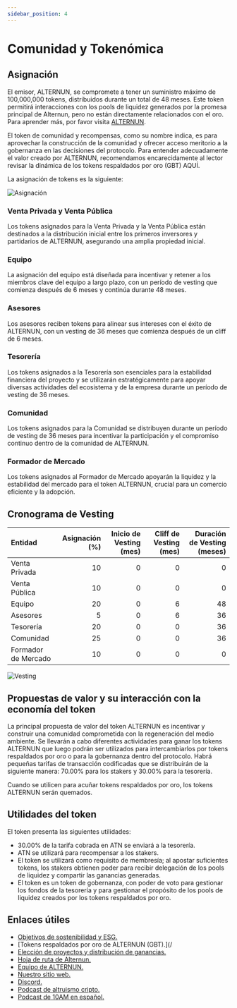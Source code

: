 ```yaml
---
sidebar_position: 4
---
```


# Comunidad y Tokenómica

## Asignación 

El emisor, ALTERNUN, se compromete a tener un suministro máximo de 100,000,000 tokens, distribuidos durante un total de 48 meses. Este token permitirá interacciones con los pools de liquidez generados por la promesa principal de Alternun, pero no están directamente relacionados con el oro. Para aprender más, por favor visita [ALTERNUN](https://linktr.ee/Alternun).

El token de comunidad y recompensas, como su nombre indica, es para aprovechar la construcción de la comunidad y ofrecer acceso meritorio a la gobernanza en las decisiones del protocolo. Para entender adecuadamente el valor creado por ALTERNUN, recomendamos encarecidamente al lector revisar la dinámica de los tokens respaldados por oro (GBT) AQUÍ. 

La asignación de tokens es la siguiente:

![Asignación](https://i.postimg.cc/D03tDsRB/allocation.png)

### Venta Privada y Venta Pública
Los tokens asignados para la Venta Privada y la Venta Pública están destinados a la distribución inicial entre los primeros inversores y partidarios de ALTERNUN, asegurando una amplia propiedad inicial.

### Equipo
La asignación del equipo está diseñada para incentivar y retener a los miembros clave del equipo a largo plazo, con un período de vesting que comienza después de 6 meses y continúa durante 48 meses.

### Asesores
Los asesores reciben tokens para alinear sus intereses con el éxito de ALTERNUN, con un vesting de 36 meses que comienza después de un cliff de 6 meses.

### Tesorería
Los tokens asignados a la Tesorería son esenciales para la estabilidad financiera del proyecto y se utilizarán estratégicamente para apoyar diversas actividades del ecosistema y de la empresa durante un período de vesting de 36 meses.

### Comunidad
Los tokens asignados para la Comunidad se distribuyen durante un período de vesting de 36 meses para incentivar la participación y el compromiso continuo dentro de la comunidad de ALTERNUN.

### Formador de Mercado
Los tokens asignados al Formador de Mercado apoyarán la liquidez y la estabilidad del mercado para el token ALTERNUN, crucial para un comercio eficiente y la adopción.

## Cronograma de Vesting

| Entidad       |   Asignación (%) |   Inicio de Vesting (mes) |   Cliff de Vesting (mes) |   Duración de Vesting (meses) |
|:--------------|-----------------:|---------------------------:|--------------------------:|-------------------------------:|
| Venta Privada |               10 |                        0 |                        0 |                            0 |
| Venta Pública  |               10 |                        0 |                        0 |                            0 |
| Equipo         |               20 |                        0 |                        6 |                           48 |
| Asesores       |                5 |                        0 |                        6 |                           36 |
| Tesorería      |               20 |                        0 |                        0 |                           36 |
| Comunidad      |               25 |                        0 |                        0 |                           36 |
| Formador de Mercado |           10 |                        0 |                        0 |                            0 |


![Vesting](https://i.postimg.cc/0jvBZvJ4/vesting.png)



## Propuestas de valor y su interacción con la economía del token

La principal propuesta de valor del token ALTERNUN es incentivar y construir una comunidad comprometida con la regeneración del medio ambiente. Se llevarán a cabo diferentes actividades para ganar los tokens ALTERNUN que luego podrán ser utilizados para intercambiarlos por tokens respaldados por oro o para la gobernanza dentro del protocolo. Habrá pequeñas tarifas de transacción codificadas que se distribuirán de la siguiente manera: 70.00% para los stakers y 30.00% para la tesorería.

Cuando se utilicen para acuñar tokens respaldados por oro, los tokens ALTERNUN serán quemados.


## Utilidades del token

El token presenta las siguientes utilidades:

- 30.00% de la tarifa cobrada en ATN se enviará a la tesorería.
- ATN se utilizará para recompensar a los stakers.
- El token se utilizará como requisito de membresía; al apostar suficientes tokens, los stakers obtienen poder para recibir delegación de los pools de liquidez y compartir las ganancias generadas.
- El token es un token de gobernanza, con poder de voto para gestionar los fondos de la tesorería y para gestionar el propósito de los pools de liquidez creados por los tokens respaldados por oro.


## Enlaces útiles

* [Objetivos de sostenibilidad y ESG.](/)
* [Tokens respaldados por oro de ALTERNUN (GBT).](/
* [Elección de proyectos y distribución de ganancias.](https://hackmd.io/@sgomezp/H15K2hWAR)
* [Hoja de ruta de Alternun.](/)
* [Equipo de ALTERNUN.](/)
* [Nuestro sitio web.](https://linktr.ee/Alternun)
* [Discord.](https://discord.gg/zqgQNxZx8a)
* [Podcast de altruismo cripto.](https://www.cryptoaltruism.org/blog/crypto-altruism-podcast-episode-169-alternun-creating-wealth-regenerating-the-environment-with-onchain-digital-gold-mining)
* [Podcast de 10AM en español.](https://www.youtube.com/watch?v=O1W8NhtOaoQ&t=2s)
